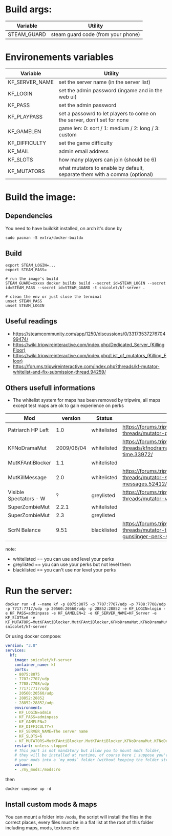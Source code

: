 # Build args:
|Variable       | Utility                                         |
|---------------|-------------------------------------------------|
|STEAM_GUARD    | steam guard code (from your phone)              |

# Environements variables
|Variable         | Utility                                                                   |
|-----------------|---------------------------------------------------------------------------|
|KF_SERVER_NAME   | set the server name (in the server list)                                  |
|KF_LOGIN         | set the admin password (ingame and in the web ui)                         |
|KF_PASS          | set the admin password                                                    |
|KF_PLAYPASS      | set a passowrd to let players to come on the server, don't set for none   |
|KF_GAMELEN       | game len: 0: sort / 1: medium / 2: long / 3: custom                       |
|KF_DIFFICULTY    | set the game difficulty                                                   |
|KF_MAIL          | admin email address                                                       |
|KF_SLOTS         | how many players can join (should be 6)                                   |
|KF_MUTATORS      | what mutators to enable by default, separate them with a comma (optional) |

# Build the image:
## Dependencies
You need to have buildkit installed, on arch it's done by
```shell
sudo pacman -S extra/docker-buildx
```

## Build
```shell
export STEAM_LOGIN=...
export STEAM_PASS=

# run the image's build
STEAM_GUARD=xxxxx docker buildx build --secret id=STEAM_LOGIN --secret id=STEAM_PASS --secret id=STEAM_GUARD -t snicolet/kf-server .

# clean the env or just close the terminal
unset STEAM_PASS
unset STEAM_LOGIN
```

## Useful readings
- https://steamcommunity.com/app/1250/discussions/0/3317353727670499474/
- https://wiki.tripwireinteractive.com/index.php/Dedicated_Server_(KillingFloor)
- https://wiki.tripwireinteractive.com/index.php/List_of_mutators_(Killing_Floor)
- https://forums.tripwireinteractive.com/index.php?threads/kf-mutator-whitelist-and-fix-submission-thread.94259/

## Others usefull informations
- The whitelist system for maps has been removed by tripwire, all maps except test maps are ok to gain experience on perks

| Mod                     |            version | Status        | Url                                                                                                  |
|-------------------------|--------------------|---------------|------------------------------------------------------------------------------------------------------|
| Patriarch HP Left	      |                1.0 | whitelisted   | https://forums.tripwireinteractive.com/index.php?threads/mutator-patriarch-hp-left.46296/            |
| KFNoDramaMut            |         2009/06/04 | whitelisted   | https://forums.tripwireinteractive.com/index.php?threads/kfnodramamut-disable-random-zed-time.33972/ |
| MutKFAntiBlocker        |                1.1 | whitelisted   |                                                                                                      |
| MutKillMessage       	  |                2.0 | whitelisted   | https://forums.tripwireinteractive.com/index.php?threads/mutator-specimen-kill-messages.52412/       |
| Visible Spectators - W  |                  ? | greylisted    | https://forums.tripwireinteractive.com/index.php?threads/mutator-visible-spectators.83133/           |
| SuperZombieMut          |              2.2.1 | whitelisted   | |
| SuperZombieMut          |              2.3   | greylisted    | |
| ScrN Balance            |              9.51  | blacklisted   | https://forums.tripwireinteractive.com/index.php?threads/mutator-total-game-balance-gunslinger-perk-scrn-balance.82615/ |

note:
- whitelisted == you can use and level your perks
- greylisted == you can use your perks but not level them
- blacklisted == you can't use nor level your perks

# Run the server:
```shell
docker run -d --name kf -p 8075:8075 -p 7707:7707/udp -p 7708:7708/udp -p 7717:7717/udp -p 20560:20560/udp -p 28852:28852 -e KF_LOGIN=login -e KF_PASS=adminpass -e KF_GAMELEN=2 -e KF_SERVER_NAME=KF_Server -e KF_SLOTS=6 -e KF_MUTATORS=MutKFAntiBlocker.MutKFAntiBlocker,KFNoDramaMut.KFNoDramaMut,KFPatHPLeft.MutPatHPLeft,MutKillMessage.MutKillMessage snicolet/kf-server
```

Or using docker compose:
```yaml
version: "3.8"
services:
  kf:
    image: snicolet/kf-server
    container_name: kf
    ports:
    - 8075:8075
    - 7707:7707/udp
    - 7708:7708/udp
    - 7717:7717/udp
    - 20560:20560/udp
    - 28852:28852
    - 28852:28852/udp
    environment:
    - KF_LOGIN=admin
    - KF_PASS=adminpass
    - KF_GAMELEN=2
    - KF_DIFFICULTY=7
    - KF_SERVER_NAME=The server name
    - KF_SLOTS=6
    - KF_MUTATORS=MutKFAntiBlocker.MutKFAntiBlocker,KFNoDramaMut.KFNoDramaMut,KFPatHPLeft.MutPatHPLeft,MutKillMessage.MutKillMessage
    restart: unless-stopped
    # This part is not mandatory but allow you to mount mods folder,
    # they will be installed at runtime, of course here i suppose you've put
    # your mods into a `my_mods` folder (without keeping the folder structure)
    volumes:
    - ./my_mods:/mods:ro

```

then
```shell
docker compose up -d
```

## Install custom mods & maps
You can mount a folder into `/mods`, the script will install the files in the correct places, every files must be in a flat list at the root of this folder including maps, mods, textures etc
